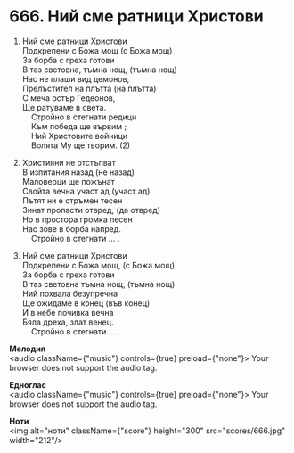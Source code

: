 # 666. Ний сме ратници Христови  

1. Ний сме ратници Христови  
Подкрепени с Божа мощ (с Божа мощ)  
За борба с греха готови  
В таз световна, тъмна нощ, (тъмна нощ)  
Нас не плаши вид демонов,  
Прелъстител на плътта (на плътта)  
С меча остър Гедеонов,  
Ще ратуваме в света.  
    Стройно в стегнати редици  
    Към победа ще вървим ;  
    Ний Христовите войници  
    Волята Му ще творим. (2)  

2. Християни не отстъпват  
В изпитания назад (не назад)  
Маловерци ще пожънат  
Свойта вечна участ ад (участ ад)  
Пътят ни е стръмен тесен  
Зинат пропасти отвред, (да отвред)  
Но в простора громка песен  
Нас зове в борба напред.  
    Стройно в стегнати ... .  

3. Ний сме ратници Христови  
Подкрепени с Божа мощ, (с Божа мощ)  
За борба с греха готови  
В таз световна тъмна нощ, (тъмна нощ)  
Ний похвала безупречна  
Ще ожидаме в конец (във конец)  
И в небе почивка вечна  
Бяла дреха, злат венец.  
    Стройно в стегнати ... .  

__Мелодия__  
<audio className={"music"} controls={true} preload={"none"}><source src="mp3/666.mp3" type="audio/mpeg"/>
Your browser does not support the audio tag.
</audio>  

__Едноглас__  
<audio className={"music"} controls={true} preload={"none"}><source src="transp/666.mp3" type="audio/mpeg"/>
Your browser does not support the audio tag.
</audio>  

__Ноти__  
<img alt="ноти" className={"score"} height="300" src="scores/666.jpg" width="212"/>
